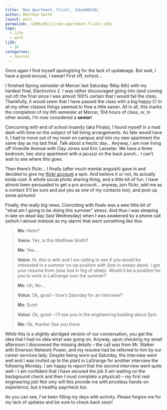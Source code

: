 ```yaml
---
title: 'New Apartment, Flickr, Jobs&#8230;'
author: Matthew Smith
layout: post
permalink: /2006/05/11/new-apartment-flickr-jobs
tags:
  - life
  - work
ljID:
  - 39
categories:
  - Journal
---
```

Once again I find myself apologizing for the lack of updateage. But wait, I have a good excuse, I swear! First off, school&#8230;

I finished Spring semester at Mercer last Saturday (May 6th) with my hardest final, Electronics 2. I was rather discouraged going into (and coming out of) the final since I was almost 100% certain that I would fail the class. Thankfully, it would seem that I have passed the class with a big happy C! In all my other classes things seemed to flow a little easier. All in all, this marks the completion of my 6th semester at Mercer, 104 hours of class, or, in other words, I&#8217;m now considered a **senior**!

Concurring with end of school insanity (aka Finals), I found myself in a mad dash with time on the subject of fall living arrangements. As fate would have it, I had to move out of my room on campus and into my new apartment the same day as my last final. Talk about a hectic day&#8230; Anyway, I am now living off Vineville Avenue with Clay Jones and Eric Lasseter. We have a three bedroom, two story apartment with a jacuzzi on the back porch&#8230; I can&#8217;t wait to see where this goes.

Then there&#8217;s flickr&#8230; I finally (after much mental anguish) gave in and decided to give my <a href="http://flickr.com/photos/matthew_smith/" target="_blank" title="Matthew Smith (digivation) on Flickr">flickr account</a> a spin. And believe it or not, its actually kinda cool. A whole social photo sharing thing, and a little bit of fun. I have almost been persuaded to get a pro account&#8230; anyway, join flickr, add me as a contact (I&#8217;ll be sure and put you as one of my contacts too), and post up some pictures!

Finally, the really big news. Coinciding with finals was a wee little bit of &#8220;what am I going to be doing this summer&#8221; stress. And thus I was sleeping in late on dead day (last Wednesday) when I was awakened by a phone call (which I almost mistook as my alarm) that went something like this:

> **Me**: Hello?
> 
> **Voice**: Yes, is this Matthew Smith?
> 
> **Me**: Yes&#8230;
> 
> **Voice**: Hi, this is with and I am calling to see if you would be interested in a summer co-op position with (lost in sleepy daze). I got your resume from (also lost in fog of sleep). Would it be a problem for you to work in LaGrange over the summer?
> 
> **Me**: Uh, No&#8230;
> 
> **Voice**: Ok, good &#8211; how&#8217;s Saturday for an interview?
> 
> **Me**: Sure!
> 
> **Voice**: Ok, good &#8211; I&#8217;ll see you in the engineering building about 5pm.
> 
> **Me**: Ok, thanks! See you there.

While this is a slightly abridged version of our conversation, you get the idea that I had no idea what was going on. Anyway, upon checking my email afternoon I discovered the missing details &#8211; the call was from Mr. Walker with Emerson Network Power, and my resume had be referred to him by our career services lady. Despite being worn out Saturday, the interview went well and I was invited up to the plant in LaGrange for another interview the following Monday. I am happy to report that the second interview went quite well &#8211; I am confident that I have secured the job (I am waiting on the background check and then I must complete a physical) &#8211; my first real engineering job! Not only will this provide me with priceless hands-on experience, but a healthy paycheck too.

As you can see, I&#8217;ve been filling my days with activity. Please forgive me for my lack of updates and be sure to check back soon!